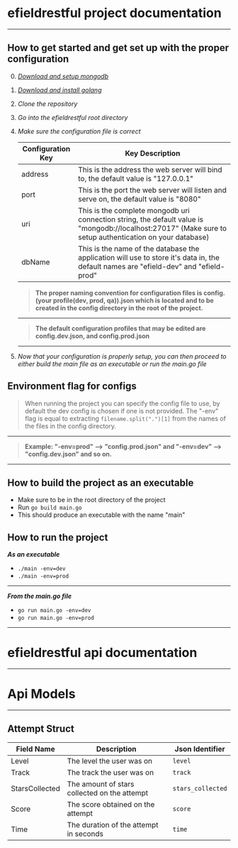 # **efieldrestful project documentation**
---
## How to get started and get set up with the proper configuration
0. *[Download and setup mongodb](https://docs.mongodb.com/manual/administration/install-community/)*
1. *[Download and install golang](https://golang.org/doc/install)*
2. *Clone the repository*
3. *Go into the efieldrestful root directory*
4. *Make sure the configuration file is correct*

      | Configuration Key | Key Description |
      | ----------- | ----------- |
      | address | This is the address the web server will bind to, the default value is "127.0.0.1" |
      | port | This is the port the web server will listen and serve on, the default value is "8080" |
      | uri | This is the complete mongodb uri connection string, the default value is "mongodb://localhost:27017" (Make sure to setup authentication on your database) |
      | dbName | This is the name of the database the application will use to store it's data in, the default names are "efield-dev" and "efield-prod" |
      
      >**The proper naming convention for configuration files is config.(your profile(dev, prod, qa)).json which is located and to be created in the config directory in the root of the project.**
      ---
      >**The default configuration profiles that may be edited are config.dev.json, and config.prod.json**
      ---
 5. *Now that your configuration is properly setup, you can then proceed to either build the main file as an executable or run the main.go file*
 
 ## Environment flag for configs
 >When running the project you can specify the config file to use, by default the dev config is chosen if one is not provided. The "-env" flag is equal to extracting `filename.split(".")[1]` from the names of the files in the config directory.
 ---
 >**Example: "-env=prod" --> "config.prod.json" and "-env=dev" --> "config.dev.json" and so on.**
 ---
 ## How to build the project as an executable
  - Make sure to be in the root directory of the project
  - Run `go build main.go`
  - This should produce an executable with the name "main"
  
 ## How to run the project
 ***As an executable***
  - `./main -env=dev`
  - `./main -env=prod`
 ---
 ***From the main.go file***
  - `go run main.go -env=dev`
  - `go run main.go -env=prod`
 ---
 # **efieldrestful api documentation**
 ---
 # Api Models
 ---
   ## Attempt Struct
  | Field Name | Description | Json Identifier |
  | ----------- | ----------- | ----------- |
  | Level | The level the user was on | `level` |
  | Track | The track the user was on | `track` |
  | StarsCollected | The amount of stars collected on the attempt | `stars_collected` |
  | Score | The score obtained on the attempt | `score` |
  | Time | The duration of the attempt in seconds | `time` |
